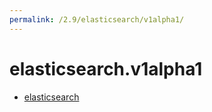```yaml
---
permalink: /2.9/elasticsearch/v1alpha1/
---
```


# elasticsearch.v1alpha1



* [elasticsearch](elasticsearch.md)